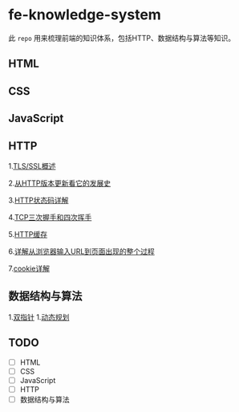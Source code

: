 # fe-knowledge-system
此 `repo` 用来梳理前端的知识体系，包括HTTP、数据结构与算法等知识。

## HTML

## CSS

## JavaScript

## HTTP

1.[TLS/SSL概述](./HTTP/tsl-protocol-intro.md)

2.[从HTTP版本更新看它的发展史](./HTTP/http-all-kind-of-version-compare.md)

3.[HTTP状态码详解](./HTTP/http-statusCode-intro.md)

4.[TCP三次握手和四次挥手](./HTTP/tcp-protocol-intro.md)

5.[HTTP缓存](./HTTP/http-cache-intro.md)

6.[详解从浏览器输入URL到页面出现的整个过程](./HTTP/dive-into-page-render-process-when-input-url-for-browser.md)

7.[cookie详解](./HTTP/cookie-intro.md)

## 数据结构与算法
1.[双指针](./algorithm/twin-pointer.md)
1.[动态规划](./algorithm/dynamic-programming.md)


## TODO
- [ ] HTML
- [ ] CSS
- [ ] JavaScript
- [ ] HTTP
- [ ] 数据结构与算法
